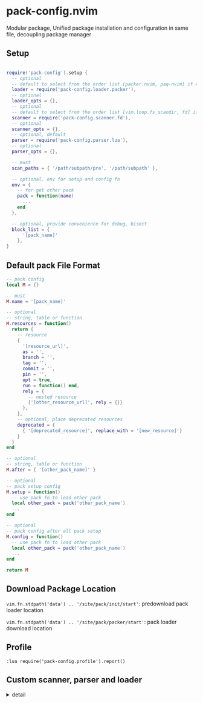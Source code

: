 # pack-config.nvim

Modular package, Unified package installation and configuration in same file, decoupling package manager

## Setup

```lua

require('pack-config').setup {
  -- optional
  -- default to select from the order list [packer.nvim, paq-nvim] if exists
  loader = require('pack-config.loader.packer'),
  -- optional
  loader_opts = {},
  -- optional
  -- default to select from the order list [vim.loop.fs_scandir, fd] if exists
  scanner = require('pack-config.scanner.fd'),
  -- optional
  scanner_opts = {},
  -- optional, default
  parser = require('pack-config.parser.lua'),
  -- optional
  parser_opts = {},

  -- must
  scan_paths = { '/path/subpath/pre', '/path/subpath' },

  -- optional, env for setup and config fn
  env = {
    -- for get other pack
    pack = function(name)
      ...
    end
  },

  -- optional, provide convenience for debug, bisect
  block_list = {
      '[pack_name]'
    },
}
```

## Default pack File Format

```lua
-- pack config
local M = {}

-- must
M.name = '[pack_name]'

-- optional
-- string, table or function
M.resources = function()
  return {
    -- resource
    {
      '[resource_url]',
      as = '',
      branch = '',
      tag = '',
      commit = '',
      pin = '',
      opt = true,
      run = function() end,
      rely = {
        -- nested resource
        {'[other_resource_url]', rely = {}}
      },
    },
    -- optional, place deprecated resources
    deprecated = {
      { '[deprecated_resource]', replace_with = '[new_resource]'}
    }
  }
end

-- optional
-- string, table or function
M.after = { '[other_pack_name]' }

-- optional
-- pack setup config
M.setup = function()
  -- use pack fn to load other pack
  local other_pack = pack('other_pack_name')
  ...
end

-- optional
-- pack config after all pack setup
M.config = function()
  -- use pack fn to load other pack
  local other_pack = pack('other_pack_name')
  ...
end

return M
```

## Download Package Location

`vim.fn.stdpath('data') .. '/site/pack/init/start'`: predownload pack loader location

`vim.fn.stdpath('data') .. '/site/pack/packer/start'`: pack loader download location

## Profile

`:lua require('pack-config.profile').report()`

## Custom scanner, parser and loader

<details>

<summary> detail </summary>

### Scanner

to get the pack file

#### Format

```lua
local M = {}

M.exist = bool or function return bool

-- optional
M.init = function(opts) end

-- scan the paths return the pack_files
M.scan = function(paths)

end
```

### Parser

to parse the pack file

#### Format

```lua
local M = {}

M.exist = bool or function return bool

-- optional
M.init = function(opts) end

M.is_pack = function(pack) return true end

-- parse the pack file to the format
M.parse = function(pack)
return {
  name = '',
  resources = string, table or function,
  after = string, table or function,
  setup = function() end
  config = function() end
}
end
```

### Loader

use package manager to load the pack

#### Format

```lua
local M = {}

M.exist = bool or function return bool

-- optional
M.init = function(opts) end

-- parse the pack file to the format
M.load = function(packs)

end
```

<details>

## TODO

- [ ] lua check and style
- [x] pack loader add init function
- [x] deprecate tip
- [x] context muti instance
- [x] external lua file support
- [x] topologic sort
  - [x] circle check
- [x] pack name repeat error
- [x] refact log file (level with endpoin)
- [x] log use vim.notify
- [x] setfenv with setup and config
- [x] split parser
- [x] profile
- [ ] parallel
